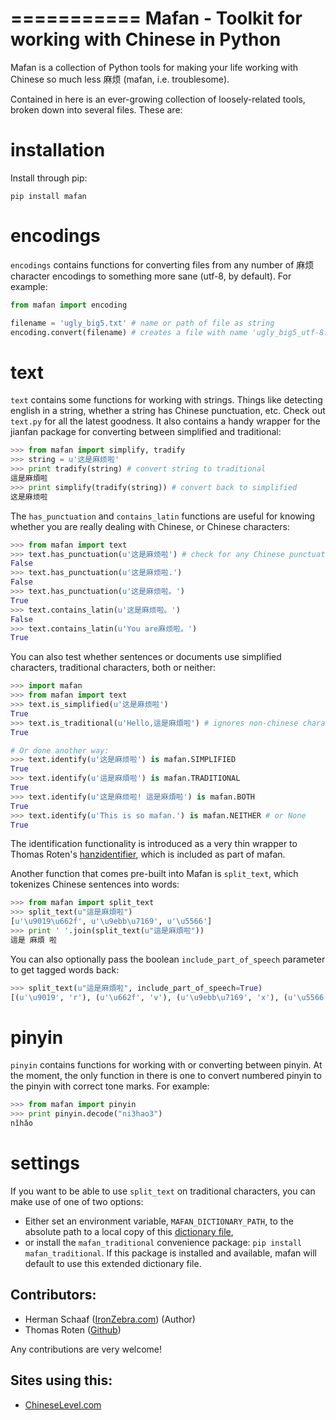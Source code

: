 ===========
Mafan - Toolkit for working with Chinese in Python
===========

Mafan is a collection of Python tools for making your life working with Chinese so much less 麻烦 (mafan, i.e. troublesome). 

Contained in here is an ever-growing collection of loosely-related tools, broken down into several files. These are:

installation
===========

Install through pip:

    pip install mafan

encodings
===========

`encodings` contains functions for converting files from any number of 麻烦 character encodings to something more sane (utf-8, by default). For example:

```python
from mafan import encoding

filename = 'ugly_big5.txt' # name or path of file as string
encoding.convert(filename) # creates a file with name 'ugly_big5_utf-8.txt' in glorious utf-8 encoding
```


text
===========

`text` contains some functions for working with strings. Things like detecting english in a string, whether a string has Chinese punctuation, etc. Check out `text.py` for all the latest goodness. It also contains a handy wrapper for the jianfan package for converting between simplified and traditional:

```python
>>> from mafan import simplify, tradify
>>> string = u'这是麻烦啦'
>>> print tradify(string) # convert string to traditional
這是麻煩啦
>>> print simplify(tradify(string)) # convert back to simplified
这是麻烦啦
```

The `has_punctuation` and `contains_latin` functions are useful for knowing whether you are really dealing with Chinese, or Chinese characters:

```python
>>> from mafan import text
>>> text.has_punctuation(u'这是麻烦啦') # check for any Chinese punctuation (full-stops, commas, quotation marks, etc)
False
>>> text.has_punctuation(u'这是麻烦啦.')
False
>>> text.has_punctuation(u'这是麻烦啦。')
True
>>> text.contains_latin(u'这是麻烦啦。')
False
>>> text.contains_latin(u'You are麻烦啦。')
True
```

You can also test whether sentences or documents use simplified characters, traditional characters, both or neither:

```python
>>> import mafan
>>> from mafan import text
>>> text.is_simplified(u'这是麻烦啦')
True
>>> text.is_traditional(u'Hello,這是麻煩啦') # ignores non-chinese characters
True

# Or done another way:
>>> text.identify(u'这是麻烦啦') is mafan.SIMPLIFIED
True
>>> text.identify(u'這是麻煩啦') is mafan.TRADITIONAL
True
>>> text.identify(u'这是麻烦啦! 這是麻煩啦') is mafan.BOTH
True
>>> text.identify(u'This is so mafan.') is mafan.NEITHER # or None
True
```

The identification functionality is introduced as a very thin wrapper to Thomas Roten's [hanzidentifier](https://github.com/tsroten/hanzidentifier), which is included as part of mafan.

Another function that comes pre-built into Mafan is `split_text`, which tokenizes Chinese sentences into words:

```python
>>> from mafan import split_text
>>> split_text(u"這是麻煩啦")
[u'\u9019\u662f', u'\u9ebb\u7169', u'\u5566']
>>> print ' '.join(split_text(u"這是麻煩啦"))
這是 麻煩 啦
```

You can also optionally pass the boolean `include_part_of_speech` parameter to get tagged words back:

```python
>>> split_text(u"這是麻煩啦", include_part_of_speech=True)
[(u'\u9019', 'r'), (u'\u662f', 'v'), (u'\u9ebb\u7169', 'x'), (u'\u5566', 'y')]
```

pinyin
===========

`pinyin` contains functions for working with or converting between pinyin. At the moment, the only function in there is one to convert numbered pinyin to the pinyin with correct tone marks. For example:

```python
>>> from mafan import pinyin
>>> print pinyin.decode("ni3hao3")
nǐhǎo
```

settings
===========

If you want to be able to use `split_text` on traditional characters, you can make use of one of two options:  

 - Either set an environment variable, `MAFAN_DICTIONARY_PATH`, to the absolute path to a local copy of this [dictionary file](https://github.com/fxsjy/jieba/raw/master/extra_dict/dict.txt.big),
 - or install the `mafan_traditional` convenience package: `pip install mafan_traditional`. If this package is installed and available, mafan will default to use this extended dictionary file. 

Contributors:
-----------
 * Herman Schaaf ([IronZebra.com](http://www.ironzebra.com)) (Author)
 * Thomas Roten ([Github](https://github.com/tsroten/))

Any contributions are very welcome! 


Sites using this:
-----------
 * [ChineseLevel.com](http://www.ChineseLevel.com)
